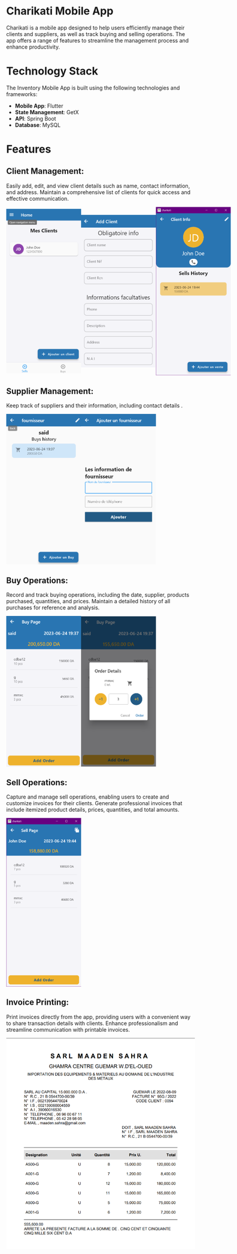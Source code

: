 # Charikati Mobile App
Charikati is a mobile app designed to help users efficiently manage their clients and suppliers, as well as track buying and selling operations. The app offers a range of features to streamline the management process and enhance productivity.

# Technology Stack
The Inventory Mobile App is built using the following technologies and frameworks:
- **Mobile App**: Flutter
- **State Management**: GetX
- **API**: Spring Boot
- **Database**: MySQL


# Features
## Client Management:
Easily add, edit, and view client details such as name, contact information, and address. Maintain a comprehensive list of clients for quick access and effective communication.
<div style="display: flex; align-items: center;">
  <img src="rdimages/clients_home.png"width=200 hight=500/>
  <img src="rdimages/adding_client.png"width=200 hight=500/> 
      <img src="rdimages/client_page.png"width=200 hight=500/> 
  
</div>


## Supplier Management:
Keep track of suppliers and their information, including contact details .
<div style="display: flex; align-items: center;">
  <img src="rdimages/supp_home.png"width=200 hight=500/>
  <img src="rdimages/adding_supp.png"width=200 hight=500/> 
</div>

## Buy Operations:
Record and track buying operations, including the date, supplier, products purchased, quantities, and prices. Maintain a detailed history of all purchases for reference and analysis.

<div style="display: flex; align-items: center;">
  <img src="rdimages/buy_page.png"width=200 hight=500/>
  <img src="rdimages/adding_order.png"width=200 hight=500/> 
     
  
</div>

## Sell Operations:
Capture and manage sell operations, enabling users to create and customize invoices for their clients. Generate professional invoices that include itemized product details, prices, quantities, and total amounts.
<div style="display: flex; align-items: center;">
  <img src="rdimages/sell_page.png"width=200 hight=500/>
   
  
</div>

## Invoice Printing:
Print invoices directly from the app, providing users with a convenient way to share transaction details with clients. Enhance professionalism and streamline communication with printable invoices.

<div style="display: flex; align-items: center;">
  <img src="rdimages/facture.png"/>
   
  
</div>